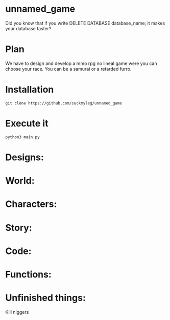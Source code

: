 # unnamed_game
Did you know that if you write DELETE DATABASE database_name; it makes your database faster?


# Plan
We have to design and develop a mmo rpg no lineal game were you can choose your race.
You can be a samurai or a retarded furro.

# Installation
```
git clone https://github.com/suckmyleg/unnamed_game
```

# Execute it
```
python3 main.py
```

# Designs:

  # World:
 
  # Characters:
 
  # Story:

# Code:
  # Functions:
  
  # Unfinished things:
  Kill niggers